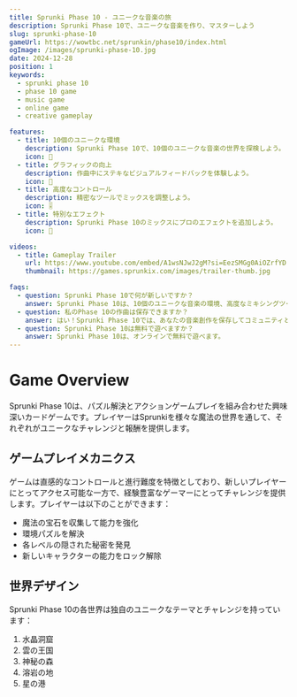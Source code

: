 ```yaml
---
title: Sprunki Phase 10 - ユニークな音楽の旅
description: Sprunki Phase 10で、ユニークな音楽を作り、マスターしよう
slug: sprunki-phase-10
gameUrl: https://wowtbc.net/sprunkin/phase10/index.html
ogImage: /images/sprunki-phase-10.jpg
date: 2024-12-28
position: 1
keywords:
  - sprunki phase 10
  - phase 10 game
  - music game
  - online game
  - creative gameplay

features:
  - title: 10個のユニークな環境
    description: Sprunki Phase 10で、10個のユニークな音楽の世界を探検しよう。
    icon: 🎵
  - title: グラフィックの向上
    description: 作曲中にステキなビジュアルフィードバックを体験しよう。
    icon: 🎨
  - title: 高度なコントロール
    description: 精密なツールでミックスを調整しよう。
    icon: 🎚️  
  - title: 特別なエフェクト
    description: Sprunki Phase 10のミックスにプロのエフェクトを追加しよう。
    icon: 💫

videos:
  - title: Gameplay Trailer
    url: https://www.youtube.com/embed/A1wsNJwJ2gM?si=EezSMGg0AiOZrfYD
    thumbnail: https://games.sprunkix.com/images/trailer-thumb.jpg

faqs:
  - question: Sprunki Phase 10で何が新しいですか？
    answer: Sprunki Phase 10は、10個のユニークな音楽の環境、高度なミキシングツール、より良いビジュアルフィードバック、およびより広いサウンドライブラリを導入します。
  - question: 私のPhase 10の作曲は保存できますか？
    answer: はい！Sprunki Phase 10では、あなたの音楽創作を保存してコミュニティと共有できます。
  - question: Sprunki Phase 10は無料で遊べますか？
    answer: Sprunki Phase 10は、オンラインで無料で遊べます。
---
```


# Game Overview

Sprunki Phase 10は、パズル解決とアクションゲームプレイを組み合わせた興味深いカードゲームです。プレイヤーはSprunkiを様々な魔法の世界を通して、それぞれがユニークなチャレンジと報酬を提供します。

## ゲームプレイメカニクス

ゲームは直感的なコントロールと進行難度を特徴としており、新しいプレイヤーにとってアクセス可能な一方で、経験豊富なゲーマーにとってチャレンジを提供します。プレイヤーは以下のことができます：

- 魔法の宝石を収集して能力を強化
- 環境パズルを解決
- 各レベルの隠された秘密を発見
- 新しいキャラクターの能力をロック解除

## 世界デザイン

Sprunki Phase 10の各世界は独自のユニークなテーマとチャレンジを持っています：

1. 水晶洞窟
2. 雲の王国
3. 神秘の森
4. 溶岩の地
5. 星の港
